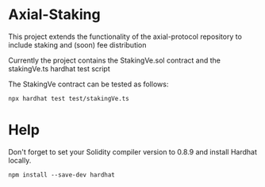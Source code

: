 # Axial-Staking

This project extends the functionality of the axial-protocol repository to include staking and (soon) fee distribution

Currently the project contains the StakingVe.sol contract and the stakingVe.ts hardhat test script 

The StakingVe contract can be tested as follows:

```shell
npx hardhat test test/stakingVe.ts
```

# Help

Don't forget to set your Solidity compiler version to 0.8.9 and install Hardhat locally.

```shell
npm install --save-dev hardhat
```
